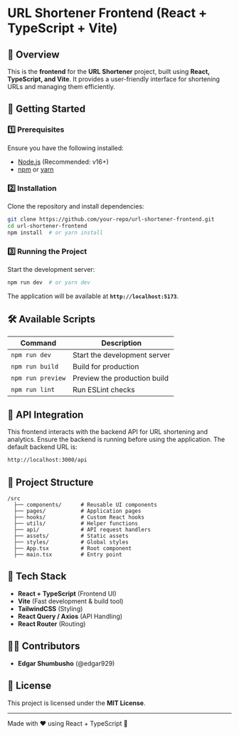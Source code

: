 # URL Shortener Frontend (React + TypeScript + Vite)

## 📌 Overview

This is the **frontend** for the **URL Shortener** project, built using **React, TypeScript, and Vite**. It provides a user-friendly interface for shortening URLs and managing them efficiently.

## 🚀 Getting Started

### 1️⃣ Prerequisites

Ensure you have the following installed:
- [Node.js](https://nodejs.org/) (Recommended: v16+)
- [npm](https://www.npmjs.com/) or [yarn](https://yarnpkg.com/)

### 2️⃣ Installation

Clone the repository and install dependencies:
```sh
git clone https://github.com/your-repo/url-shortener-frontend.git
cd url-shortener-frontend
npm install  # or yarn install
```

### 3️⃣ Running the Project

Start the development server:
```sh
npm run dev  # or yarn dev
```
The application will be available at **`http://localhost:5173`**.

## 🛠 Available Scripts

| Command          | Description                      |
| --------------- | -------------------------------- |
| `npm run dev`   | Start the development server     |
| `npm run build` | Build for production            |
| `npm run preview` | Preview the production build |
| `npm run lint`  | Run ESLint checks               |

## 📡 API Integration

This frontend interacts with the backend API for URL shortening and analytics. Ensure the backend is running before using the application. The default backend URL is:
```sh
http://localhost:3000/api
```

## 📂 Project Structure
```
/src
  ├── components/      # Reusable UI components
  ├── pages/           # Application pages
  ├── hooks/           # Custom React hooks
  ├── utils/           # Helper functions
  ├── api/             # API request handlers
  ├── assets/          # Static assets
  ├── styles/          # Global styles
  ├── App.tsx          # Root component
  ├── main.tsx         # Entry point
```

## 🎨 Tech Stack
- **React + TypeScript** (Frontend UI)
- **Vite** (Fast development & build tool)
- **TailwindCSS** (Styling)
- **React Query / Axios** (API Handling)
- **React Router** (Routing)

## 👨‍💻 Contributors
- **Edgar Shumbusho** (@edgar929)

## 📜 License
This project is licensed under the **MIT License**.

---

Made with ❤️ using React + TypeScript 🚀

